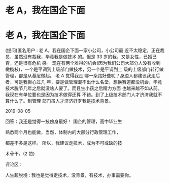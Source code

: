# 老 A，我在国企下面

# 老 A，我在国企下面

(提问)匿名用户 : 老 A，我在国企下面一家小公司，小公司最 近不太稳定，正在裁员，虽然没有裁我，毕竟我是做技术 的。但是 33 岁的我，又是女性，已婚已育，还是很有危机 感。 现在有两个难得的机会(因为我们公司大部分人没有收到 橄榄枝)，一个是平调到上级部门做技术，另一个是平调到上 级的上级部门转行做管理，都是从基层做起。 老 A 觉得我走 哪一条路好些呢？身边人都建议我走后者，可是我担心过几 年，要是做管理混不出什么名堂，想换赛道都没机会，毕竟 技术脱节几年之后就没啥人要了。而且生小孩之后精力方面 也越来越不如从前。 我现在有单位要也是因为技术做得还算 不错。到了上级技术部门人才济济我就不算什么了。到管理 部门虽人才济济好歹我是技术背景。

2019-08-05

回答：我还是觉得一技傍身最好！ 国企的管理，高中毕业生

熟悉两个月也能做，当然，体制内的大部分行政管理工作，

都差不多是这样。 所以，我建议走技术，成为不可或缺的技

术骨干。(2 赞)

评论区：

人生超脱境 : 我也是觉得走技术，没背景，有技术，办事需要你。